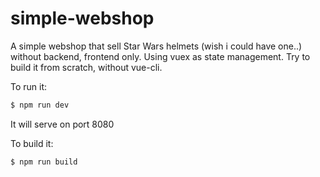 # simple-webshop
A simple webshop that sell Star Wars helmets (wish i could have one..) without backend, frontend only.
Using vuex as state management.
Try to build it from scratch, without vue-cli.

To run it:
```sh
$ npm run dev
```
It will serve on port 8080

To build it:
```sh
$ npm run build
```
